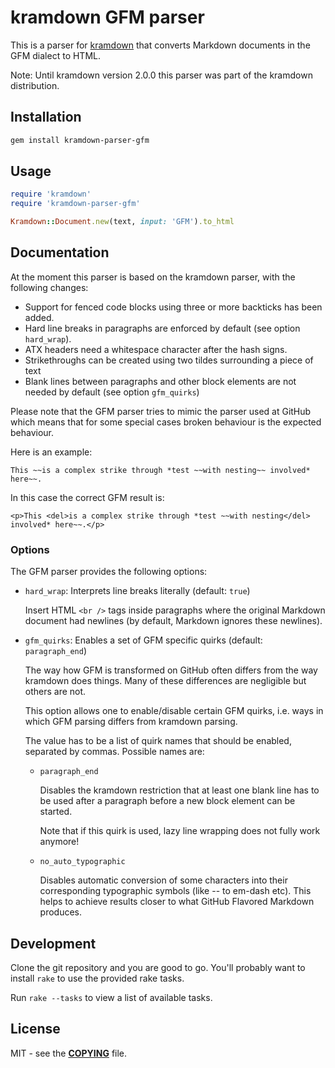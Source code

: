 # kramdown GFM parser

This is a parser for [kramdown](https://kramdown.gettalong.org) that converts Markdown documents
in the GFM dialect to HTML.

Note: Until kramdown version 2.0.0 this parser was part of the kramdown distribution.


## Installation

```bash
gem install kramdown-parser-gfm
```


## Usage

```ruby
require 'kramdown'
require 'kramdown-parser-gfm'

Kramdown::Document.new(text, input: 'GFM').to_html
```


## Documentation

At the moment this parser is based on the kramdown parser, with the following changes:

* Support for fenced code blocks using three or more backticks has been added.
* Hard line breaks in paragraphs are enforced by default (see option `hard_wrap`).
* ATX headers need a whitespace character after the hash signs.
* Strikethroughs can be created using two tildes surrounding a piece of text
* Blank lines between paragraphs and other block elements are not needed by default (see option
  `gfm_quirks`)

Please note that the GFM parser tries to mimic the parser used at GitHub which means that for some
special cases broken behaviour is the expected behaviour.

Here is an example:

    This ~~is a complex strike through *test ~~with nesting~~ involved* here~~.

In this case the correct GFM result is:

    <p>This <del>is a complex strike through *test ~~with nesting</del> involved* here~~.</p>


### Options

The GFM parser provides the following options:

* `hard_wrap`: Interprets line breaks literally (default: `true`)

  Insert HTML `<br />` tags inside paragraphs where the original Markdown document had newlines (by
  default, Markdown ignores these newlines).

* `gfm_quirks`: Enables a set of GFM specific quirks (default: `paragraph_end`)

  The way how GFM is transformed on GitHub often differs from the way kramdown does things. Many of
  these differences are negligible but others are not.

  This option allows one to enable/disable certain GFM quirks, i.e. ways in which GFM parsing
  differs from kramdown parsing.

  The value has to be a list of quirk names that should be enabled, separated by commas. Possible
  names are:

  * `paragraph_end`

    Disables the kramdown restriction that at least one blank line has to be used after a paragraph
    before a new block element can be started.

    Note that if this quirk is used, lazy line wrapping does not fully work anymore!

  * `no_auto_typographic`

    Disables automatic conversion of some characters into their corresponding typographic symbols
    (like -- to em-dash etc). This helps to achieve results closer to what GitHub Flavored Markdown
    produces.


## Development

Clone the git repository and you are good to go. You'll probably want to install `rake` to use the
provided rake tasks.

Run `rake --tasks` to view a list of available tasks.


## License

MIT - see the [**COPYING**](COPYING) file.
